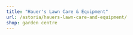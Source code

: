 ```yaml
---
title: "Hauer's Lawn Care & Equipment"
url: /astoria/hauers-lawn-care-and-equipment/
shop: garden centre
---
```

